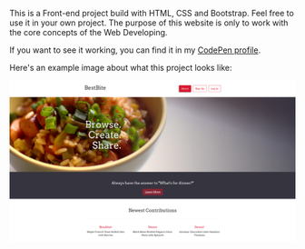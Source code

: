<p> This is a Front-end project build with HTML, CSS and Bootstrap. Feel free to use it in your own project.  The purpose of this website is only to work with the core concepts of the Web Developing.</p>

<p>If you want to see it working, you can find it in my <a href="http://codepen.io/LuKrebs/full/LWabVx/">CodePen profile</a>.</p>

<p>Here's an example image about what this project looks like: </p>

<a href="http://codepen.io/LuKrebs/full/LWabVx/"><img src="img/bestbite.png"></a>
